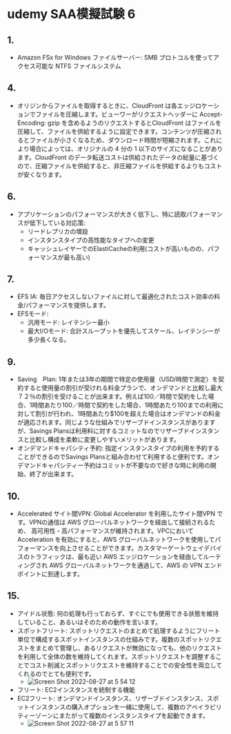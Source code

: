 # udemy SAA模擬試験 6

## 1.
- Amazon FSx for Windows ファイルサーバー: SMB プロトコルを使ってアクセス可能な NTFS ファイルシステム

## 4.
- オリジンからファイルを取得するときに、CloudFront は各エッジロケーションでファイルを圧縮します。ビューワーがリクエストヘッダーに Accept-Encoding: gzip を含めるようのリクエストするとCloudFront はファイルを圧縮して、ファイルを供給するように設定できます。コンテンツが圧縮されるとファイルが小さくなるため、ダウンロード時間が短縮されます。これにより場合によっては、オリジナルの 4 分の 1 以下のサイズになることがあります。CloudFront のデータ転送コストは供給されたデータの総量に基づくので、圧縮ファイルを供給すると、非圧縮ファイルを供給するよりもコストが安くなります。

## 6.
- アプリケーションのパフォーマンスが大きく低下し、特に読取パフォーマンスが低下している対応策:
    - リードレプリカの増設
    - インスタンスタイプの高性能なタイプへの変更
    - キャッシュレイヤーでのElastiCacheの利用(コストが高いものの、パフォーマンスが最も高い)

## 7.
- EFS IA: 毎日アクセスしないファイルに対して最適化されたコスト効率の料金/パフォーマンスを提供します。
- EFSモード:
    - 汎用モード: レイテンシー最小
    - 最大I/Oモード: 合計スループットを優先してスケール、レイテンシーが多少長くなる。

## 9.
- Saving　Plan: 1年または3年の期間で特定の使用量（USD/時間で測定）を契約すると使用量の割引が受けれる料金プランで、オンデマンドと比較し最大７２％の割引を受けることが出来ます。例えば100／時間で契約をした場合、1時間あたり100／時間で契約をした場合、1時間あたり100までの利用に対して割引が行われ、1時間あたり$100を超えた場合はオンデマンドの料金が適応されます。同じような仕組みでリザーブドインスタンスがありますが、Savings Plansは利用料に対するコミットなのでリザーブドインスタンスと比較し構成を柔軟に変更しやすいメリットがあります。
- オンデマンドキャパシティ予約: 指定インスタンスタイプの利用を予約することができるのでSavings Plansと組み合わせて利用すると便利です。オンデマンドキャパシティー予約はコミットが不要なので好きな時に利用の開始、終了が出来ます。

## 10.
- Accelerated サイト間VPN:  Global Accelerator を利用したサイト間VPN です。VPNの通信は AWS グローバルネットワークを経由して接続されるため、 高可用性・高パフォーマンスが維持されます。VPCにおいてAcceleration を有効にすると、AWS グローバルネットワークを使用してパフォーマンスを向上させることができます。カスタマーゲートウェイデバイスのトラフィックは、最も近い AWS エッジロケーションを経由してルーティングされ AWS グローバルネットワークを通過して、AWS の VPN エンドポイントに到達します。   

## 15.
- アイドル状態: 何の処理も行っておらず、すぐにでも使用できる状態を維持していること、あるいはそのための動作を言います。
- スポットフリート: スポットリクエストのまとめて処理するようにフリート単位で構成するスポットインスタンスの仕組みです。複数のスポットリクエストをまとめて管理し、あるリクエストが無効になっても、他のリクエストを利用して全体の数を維持してくれます。スポットリクエストを調整することでコスト削減とスポットリクエストを維持することでの安全性を両立してくれるのでとても便利です。
    - ![Screen Shot 2022-08-27 at 5 54 12](https://user-images.githubusercontent.com/61643054/186989234-22a29eca-cfb8-47ae-a33d-c1c599def2ad.png)
- フリート: EC2インスタンスを統制する機能
- EC2フリート: オンデマンドインスタンス、リザーブドインスタンス、スポットインスタンスの購入オプションを一緒に使用して、複数のアベイラビリティーゾーンにまたがって複数のインスタンスタイプを起動できます。
    - ![Screen Shot 2022-08-27 at 5 57 11](https://user-images.githubusercontent.com/61643054/186989557-c479c402-d7cf-4724-a0a4-b6886947d99b.png)
